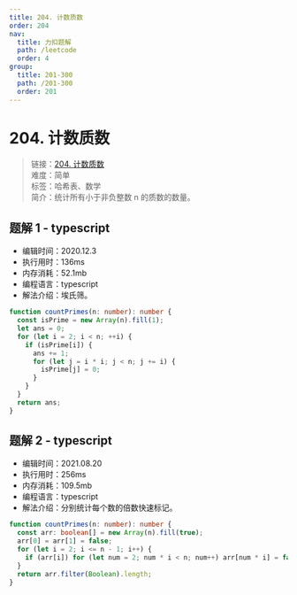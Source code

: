 ```yaml
---
title: 204. 计数质数
order: 204
nav:
  title: 力扣题解
  path: /leetcode
  order: 4
group:
  title: 201-300
  path: /201-300
  order: 201
---
```


# 204. 计数质数

> 链接：[204. 计数质数](https://leetcode-cn.com/problems/count-primes/)  
> 难度：简单  
> 标签：哈希表、数学  
> 简介：统计所有小于非负整数 n 的质数的数量。

## 题解 1 - typescript

- 编辑时间：2020.12.3
- 执行用时：136ms
- 内存消耗：52.1mb
- 编程语言：typescript
- 解法介绍：埃氏筛。

```typescript
function countPrimes(n: number): number {
  const isPrime = new Array(n).fill(1);
  let ans = 0;
  for (let i = 2; i < n; ++i) {
    if (isPrime[i]) {
      ans += 1;
      for (let j = i * i; j < n; j += i) {
        isPrime[j] = 0;
      }
    }
  }
  return ans;
}
```

## 题解 2 - typescript

- 编辑时间：2021.08.20
- 执行用时：256ms
- 内存消耗：109.5mb
- 编程语言：typescript
- 解法介绍：分别统计每个数的倍数快速标记。

```typescript
function countPrimes(n: number): number {
  const arr: boolean[] = new Array(n).fill(true);
  arr[0] = arr[1] = false;
  for (let i = 2; i <= n - 1; i++) {
    if (arr[i]) for (let num = 2; num * i < n; num++) arr[num * i] = false;
  }
  return arr.filter(Boolean).length;
}
```
